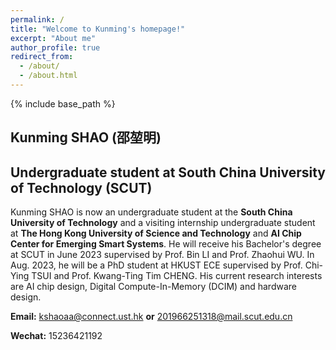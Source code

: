 ```yaml
---
permalink: /
title: "Welcome to Kunming's homepage!"
excerpt: "About me"
author_profile: true
redirect_from: 
  - /about/
  - /about.html
---
```



{% include base_path %}

## Kunming SHAO (邵堃明)
## Undergraduate student at South China University of Technology (SCUT)


Kunming SHAO is now an undergraduate student at the **South China University of Technology** and a visiting internship undergraduate student at **The Hong Kong University of Science and Technology** and **AI Chip Center for Emerging Smart Systems**. He will receive his Bachelor's degree at SCUT in June 2023 supervised by Prof. Bin LI and Prof. Zhaohui WU. In Aug. 2023, he will be a PhD student at HKUST ECE supervised by Prof. Chi-Ying TSUI and Prof. Kwang-Ting Tim CHENG. His current research interests are AI chip design, Digital Compute-In-Memory (DCIM) and hardware design.


**Email:** kshaoaa@connect.ust.hk **or** 201966251318@mail.scut.edu.cn

**Wechat:** 15236421192

